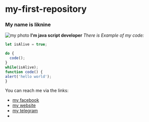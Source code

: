 # my-first-repository

### My name is liknine
![my photo](https://static.wikia.nocookie.net/minecraft_ru_gamepedia/images/c/ca/%D0%96%D0%B0%D1%80%D0%B5%D0%BD%D0%B0%D1%8F_%D0%B3%D0%BE%D0%B2%D1%8F%D0%B4%D0%B8%D0%BD%D0%B0.png/revision/latest/scale-to-width-down/160?cb=20190424164136)
**I'm java script developer**
*There is Example of my code:*
```javascript
let isAlive = true;

do {
  code();
}
while(isAlive);
function code() {
alert('hello world');
}
```

You can reach me via the links:
* [my facebook](http://github.com)
* [my website](http://github.com)
* [my telegram](http://github.com)
* 
